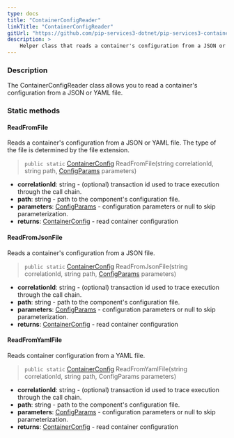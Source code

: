 ```yaml
---
type: docs
title: "ContainerConfigReader"
linkTitle: "ContainerConfigReader"
gitUrl: "https://github.com/pip-services3-dotnet/pip-services3-container-dotnet"
description: >
    Helper class that reads a container's configuration from a JSON or YAML file.
---
```


### Description

The ContainerConfigReader class allows you to read a container's configuration from a JSON or YAML file.

### Static methods

#### ReadFromFile
Reads a container's configuration from a JSON or YAML file.
The type of the file is determined by the file extension.

> `public static` [ContainerConfig](../container_config) ReadFromFile(string correlationId, string path, [ConfigParams](../../../commons/config/config_params) parameters)

- **correlationId**: string - (optional) transaction id used to trace execution through the call chain.
- **path**: string - path to the component's configuration file.
- **parameters**: [ConfigParams](../../../commons/config/config_params) - configuration parameters or null to skip parameterization.
- **returns**: [ContainerConfig](../container_config) - read container configuration


#### ReadFromJsonFile
Reads a container's configuration from a JSON file.

> `public static` [ContainerConfig](../container_config) ReadFromJsonFile(string correlationId, string path, [ConfigParams](../../../commons/config/config_params) parameters)

- **correlationId**: string - (optional) transaction id used to trace execution through the call chain.
- **path**: string - path to the component's configuration file.
- **parameters**: [ConfigParams](../../../commons/config/config_params) - configuration parameters or null to skip parameterization.
- **returns**: [ContainerConfig](../container_config) - read container configuration


#### ReadFromYamlFile
Reads container configuration from a YAML file.

> `public static` [ContainerConfig](../container_config) ReadFromYamlFile(string correlationId, string path, ConfigParams parameters)

- **correlationId**: string - (optional) transaction id used to trace execution through the call chain.
- **path**: string - path to the component's configuration file.
- **parameters**: [ConfigParams](../../../commons/config/config_params) - configuration parameters or null to skip parameterization.
- **returns**: [ContainerConfig](../container_config) - read container configuration
